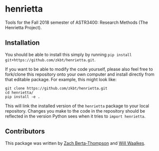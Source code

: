 # henrietta
Tools for the Fall 2018 semester of ASTR3400: Research Methods (The Henrietta Project).

## Installation
You should be able to install this simply by running `pip install git+https://github.com/zkbt/henrietta.git`.

If you want to be able to modify the code yourself, please also feel free to fork/clone this repository onto your own computer and install directly from that editable package. For example, this might look like:
```
git clone https://github.com/zkbt/henrietta.git
cd henrietta/
pip install -e .
```
This will link the installed version of the `henrietta` package to your local repository. Changes you make to the code in the repository should be reflected in the version Python sees when it tries to `import henrietta`.

## Contributors

This package was written by [Zach Berta-Thompson](https://github.com/zkbt) and [Will Waalkes](https://github.com/waalkesw).
